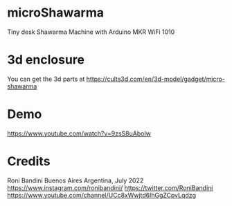# microShawarma
Tiny desk Shawarma Machine with Arduino MKR WiFi 1010

# 3d enclosure
You can get the 3d parts at https://cults3d.com/en/3d-model/gadget/micro-shawarma

# Demo

https://www.youtube.com/watch?v=9zsS8uAboIw

# Credits

Roni Bandini
Buenos Aires Argentina, July 2022
https://www.instagram.com/ronibandini/
https://twitter.com/RoniBandini
https://www.youtube.com/channel/UCc8xWwjtd6lhGgZCpvLqdzg
